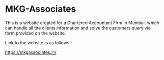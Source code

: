 # MKG-Associates
This is a website created for a Chartered Accountant Firm in Mumbai, which can handle all the clients information and solve the customers query via form provided on the website.

Link to the website is as follows :

https://mkgassociates.in/
